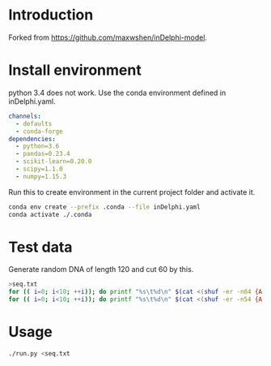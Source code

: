 # Introduction
Forked from https://github.com/maxwshen/inDelphi-model.

# Install environment
python 3.4 does not work. Use the conda environment defined in inDelphi.yaml.
```yml
channels:
  - defaults
  - conda-forge
dependencies:
  - python=3.6
  - pandas=0.23.4
  - scikit-learn=0.20.0
  - scipy=1.1.0
  - numpy=1.15.3
```
Run this to create environment in the current project folder and activate it.
```bash
conda env create --prefix .conda --file inDelphi.yaml
conda activate ./.conda
```
# Test data
Generate random DNA of length 120 and cut 60 by this.
```bash
>seq.txt
for (( i=0; i<10; ++i)); do printf "%s\t%d\n" $(cat <(shuf -er -n64 {A,C,G,T}) <(shuf -er -n2 {G,}) <(shuf -er -n54 {A,C,G,T}) | tr -d '\n') 60 >>seq.txt; done
for (( i=0; i<10; ++i)); do printf "%s\t%d\n" $(cat <(shuf -er -n54 {A,C,G,T}) <(shuf -er -n2 {C,}) <(shuf -er -n64 {A,C,G,T}) | tr -d '\n') 60 >>seq.txt; done
```
# Usage
```bash
./run.py <seq.txt
```
